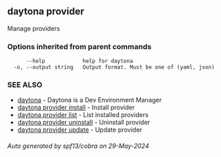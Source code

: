 ## daytona provider

Manage providers

### Options inherited from parent commands

```
      --help            help for daytona
  -o, --output string   Output format. Must be one of (yaml, json)
```

### SEE ALSO

* [daytona](daytona.md)	 - Daytona is a Dev Environment Manager
* [daytona provider install](daytona_provider_install.md)	 - Install provider
* [daytona provider list](daytona_provider_list.md)	 - List installed providers
* [daytona provider uninstall](daytona_provider_uninstall.md)	 - Uninstall provider
* [daytona provider update](daytona_provider_update.md)	 - Update provider

###### Auto generated by spf13/cobra on 29-May-2024
